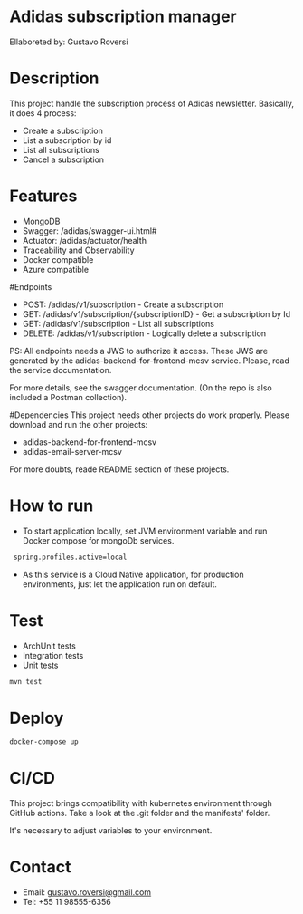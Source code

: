 # Adidas subscription manager 
Ellaboreted by: Gustavo Roversi

# Description
This project handle the subscription process of Adidas newsletter.
Basically, it does 4 process:
 - Create a subscription
 - List a subscription by id
 - List all subscriptions
 - Cancel a subscription

# Features
 - MongoDB
 - Swagger: <Environment DNS>/adidas/swagger-ui.html#
 - Actuator: <Environment DNS>/adidas/actuator/health
 - Traceability and Observability
 - Docker compatible
 - Azure compatible

#Endpoints
 - POST: <Environment DNS>/adidas/v1/subscription - Create a subscription
 - GET:  <Environment DNS>/adidas/v1/subscription/{subscriptionID} - Get a subscription by Id
 - GET:  <Environment DNS>/adidas/v1/subscription - List all subscriptions
 - DELETE: <Environment DNS>/adidas/v1/subscription - Logically delete a subscription

PS: All endpoints needs a JWS to authorize it access. These JWS are generated by the adidas-backend-for-frontend-mcsv service.
Please, read the service documentation.

For more details, see the swagger documentation. (On the repo is also included a Postman collection).

#Dependencies
This project needs other projects do work properly. Please download and run the other projects:
- adidas-backend-for-frontend-mcsv
- adidas-email-server-mcsv

For more doubts, reade README section of these projects.
 
# How to run
- To start application locally, set JVM environment variable and run Docker compose for mongoDb services. 
```bash
 spring.profiles.active=local 
 ``` 
- As this service is a Cloud Native application, for production environments, just let the application run on default.

# Test
 - ArchUnit tests
 - Integration tests
 - Unit tests

```bash
mvn test
```

# Deploy
```bash
docker-compose up
```

# CI/CD
This project brings compatibility with kubernetes environment through GitHub actions. 
Take a look at the .git folder and the manifests' folder. 

It's necessary to adjust variables to your environment.

# Contact
- Email: gustavo.roversi@gmail.com
- Tel: +55 11 98555-6356


